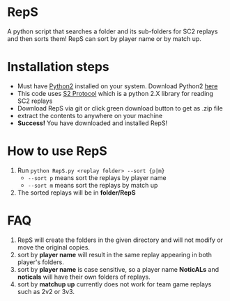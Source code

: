 # RepS
A python script that searches a folder and its sub-folders for SC2 replays and then sorts them!
RepS can sort by player name or by match up.

# Installation steps
* Must have [Python2](https://www.python.org/downloads/) installed on your system. Download Python2 [here](https://www.python.org/downloads/)
* This code uses [S2 Protocol](https://github.com/Blizzard/s2protocol) which is a python 2.X library for reading SC2 replays
* Download RepS via git or click green download button to get as .zip file
* extract the contents to anywhere on your machine
* __Success!__ You have downloaded and installed RepS!

# How to use RepS
1. Run `python RepS.py <replay folder> --sort {p|m}`
    - `--sort p` means sort the replays by player name
    - `--sort m` means sort the replays by match up
2. The sorted replays will be in **folder/RepS**


# FAQ
1. RepS will create the folders in the given directory and will not modify or move the original copies.
2. sort by **player name** will result in the same replay appearing in both player's folders.
3. sort by **player name** is case sensitive, so a player name __NoticALs__ and __noticals__ will have their own folders of replays.
4. sort by **matchup up** currently does not work for team game replays such as 2v2 or 3v3.

